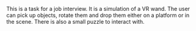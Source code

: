 This is a task for a job interview. It is a simulation of a VR wand. The user can pick up objects, rotate them and drop them either on a platform or in the scene. There is also a small puzzle to interact with.
